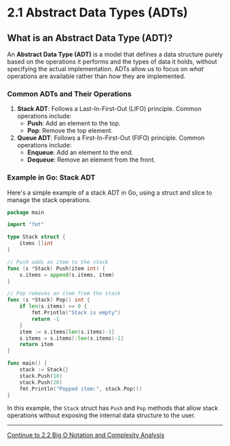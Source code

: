 
# 2.1 Abstract Data Types (ADTs)

## What is an Abstract Data Type (ADT)?

An **Abstract Data Type (ADT)** is a model that defines a data structure purely based on the operations it performs and the types of data it holds, without specifying the actual implementation. ADTs allow us to focus on *what* operations are available rather than *how* they are implemented.

### Common ADTs and Their Operations

1. **Stack ADT**: Follows a Last-In-First-Out (LIFO) principle. Common operations include:
   - **Push**: Add an element to the top.
   - **Pop**: Remove the top element.
2. **Queue ADT**: Follows a First-In-First-Out (FIFO) principle. Common operations include:
   - **Enqueue**: Add an element to the end.
   - **Dequeue**: Remove an element from the front.

### Example in Go: Stack ADT

Here's a simple example of a stack ADT in Go, using a struct and slice to manage the stack operations.

```go
package main

import "fmt"

type Stack struct {
    items []int
}

// Push adds an item to the stack
func (s *Stack) Push(item int) {
    s.items = append(s.items, item)
}

// Pop removes an item from the stack
func (s *Stack) Pop() int {
    if len(s.items) == 0 {
        fmt.Println("Stack is empty")
        return -1
    }
    item := s.items[len(s.items)-1]
    s.items = s.items[:len(s.items)-1]
    return item
}

func main() {
    stack := Stack{}
    stack.Push(10)
    stack.Push(20)
    fmt.Println("Popped item:", stack.Pop())
}
```

In this example, the `Stack` struct has `Push` and `Pop` methods that allow stack operations without exposing the internal data structure to the user.

---

[Continue to 2.2 Big O Notation and Complexity Analysis](./2_2_Big_O_Notation_and_Complexity_Analysis.md)
